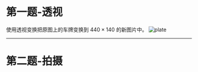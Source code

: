 # 第一题-透视
使用透视变换把原图上的车牌变换到 $440\times140$ 的新图片中。
![plate](https://user-images.githubusercontent.com/59474508/197333887-c528450b-b403-46d1-a801-16c84e8bd2c1.png)

---

# 第二题-拍摄
